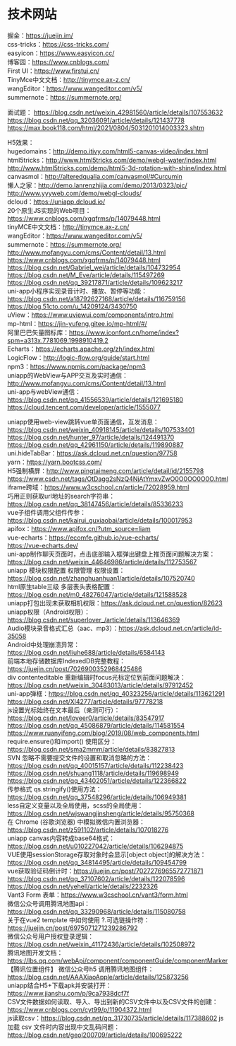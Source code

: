 # 技术网站

掘金：<https://juejin.im/>  
css-tricks：<https://css-tricks.com/>  
easyicon：<https://www.easyicon.cc/>  
博客园：<https://www.cnblogs.com/>  
First UI：<https://www.firstui.cn/>  
TinyMce中文文档：<http://tinymce.ax-z.cn/>  
wangEditor：<https://www.wangeditor.com/v5/>  
summernote：<https://summernote.org/>

面试题：
<https://blog.csdn.net/weixin_42981560/article/details/107553632>
<https://blog.csdn.net/qq_32036091/article/details/121437778>
<https://max.book118.com/html/2021/0804/5031201014003323.shtm>  

H5效果：  
hugedomains：<http://demo.itivy.com/html5-canvas-video/index.html>  
html5tricks：<http://www.html5tricks.com/demo/webgl-water/index.html>  
<http://www.html5tricks.com/demo/html5-3d-rotation-with-shine/index.html>  
canvasmol：<http://alteredqualia.com/canvasmol/#Curcumin>  
懒人之家：<http://demo.lanrenzhijia.com/demo/2013/0323/pic/>  
<http://www.yyyweb.com/demo/webgl-clouds/>  
dcloud：<https://uniapp.dcloud.io/>  
20个原生JS实现的Web项目：<https://www.cnblogs.com/xgqfrms/p/14079448.html>  
tinyMCE中文文档：<http://tinymce.ax-z.cn/>  
wangEditor：<https://www.wangeditor.com/v5/>  
summernote：<https://summernote.org/>  
<http://www.mofangyu.com/cms/Content/detail/13.html>  
<https://www.cnblogs.com/xgqfrms/p/14079448.html>  
<https://blog.csdn.net/Gabriel_wei/article/details/104732954>  
<https://blog.csdn.net/M_Eve/article/details/115497269>  
<https://blog.csdn.net/qq_39217871/article/details/109623217>  
uni-app小程序实现录音计时、播放、暂停等功能：<https://blog.csdn.net/a18792627168/article/details/116759156>  
<https://blog.51cto.com/u_14209124/3430750>  
uView：<https://www.uviewui.com/components/intro.html>  
mp-html：<https://jin-yufeng.gitee.io/mp-html/#/>  
阿里巴巴矢量图标库：<https://www.iconfont.cn/home/index?spm=a313x.7781069.1998910419.2>  
Echarts：<https://echarts.apache.org/zh/index.html>  
LogicFlow：<http://logic-flow.org/guide/start.html>  
npm3：<https://www.npmjs.com/package/npm3>  
uniapp的WebView与APP交互及实时通信：<http://www.mofangyu.com/cms/Content/detail/13.html>  
uni-app与webView通信：<https://blog.csdn.net/qq_41556539/article/details/121695180>  
<https://cloud.tencent.com/developer/article/1555077>

uniapp使用web-view跳转vue单页面通信，互发消息：<https://blog.csdn.net/weixin_40918145/article/details/107533401>  
<https://blog.csdn.net/hunter_97/article/details/124491370>  
<https://blog.csdn.net/qq_42961150/article/details/119890887>  
uni.hideTabBar：<https://ask.dcloud.net.cn/question/97758>  
yarn：<https://yarn.bootcss.com/>  
H5强制横屏：<http://www.pingtaimeng.com/article/detail/id/2155798>
<https://www.csdn.net/tags/OtDagg2sNzQ4NjAtYmxvZwO0O0OO0O0O.html>  
iframe跨域：<https://www.w3cschool.cn/article/72028959.html>  
巧用正则获取url地址的search字符串：<https://blog.csdn.net/qq_38147456/article/details/85336233>  
vue子组件调用父组件传参：<https://blog.csdn.net/kairui_guxiaobai/article/details/100017953>  
apifox：<https://www.apifox.cn/?utm_source=liam>  
vue-echarts：<https://ecomfe.github.io/vue-echarts/>  
<https://vue-echarts.dev/>  
uni-app制作聊天页面时，点击底部输入框弹出键盘上推页面问题解决方案：<https://blog.csdn.net/weixin_44646986/article/details/112753567>  
uniapp 模块权限配置 权限管理 权限设置：<https://blog.csdn.net/zhanghuanhuan1/article/details/107520740>  
html原生table三级 多层表头表格配置：<https://blog.csdn.net/m0_48276047/article/details/121588528>  
uniapp打包出现未获取相机权限：<https://ask.dcloud.net.cn/question/82623>  
uniapp权限（Android权限）：<https://blog.csdn.net/superlover_/article/details/113646369>  
Audio模块录音格式汇总（aac、mp3）：<https://ask.dcloud.net.cn/article/id-35058>  
Android中处理崩溃异常：<https://blog.csdn.net/liuhe688/article/details/6584143>  
前端本地存储数据库IndexedDB完整教程：<https://juejin.cn/post/7026900352968425486>  
div contenteditable 重新编辑时focus光标定位到前面问题解决：<https://blog.csdn.net/weixin_30483013/article/details/97912452>  
uni-app弹框：<https://blog.csdn.net/qq_40323256/article/details/113621291>  
<https://blog.csdn.net/Xl4277/article/details/97778218>  
js设置光标始终在文本最后（亲测可行）：<https://blog.csdn.net/loveer0/article/details/83547917>
<https://blog.csdn.net/qq_45086879/article/details/114581554>
<https://www.ruanyifeng.com/blog/2019/08/web_components.html>  
require.ensure()和import() 使用区分：<https://blog.csdn.net/sma2mmm/article/details/83827813>  
SVN 忽略不需要提交文件的设置和取消忽略的方法：<https://blog.csdn.net/qq_40015157/article/details/112238423>
<https://blog.csdn.net/shuang1118/article/details/119698949>  
<https://blog.csdn.net/qq_43402051/article/details/122366822>  
传参格式 qs.stringify()使用方法：<https://blog.csdn.net/qq_37548296/article/details/106949381>  
less自定义变量以及全局使用，scss的全局使用：<https://blog.csdn.net/wjswangjinsheng/article/details/95750368>  
在 Chrome (谷歌浏览器) 中模拟微信内置浏览器：<https://blog.csdn.net/z591102/article/details/107018276>  
uniapp canvas内容转成base64格式：<https://blog.csdn.net/u010227042/article/details/106294875>  
VUE使用sessionStorage存取对象时会显示[object object]的解决方法：<https://blog.csdn.net/qq_34814495/article/details/109454799>  
vue获取验证码倒计时：<https://juejin.cn/post/7027276965572771871>  
<https://blog.csdn.net/qq_37107602/article/details/122078596>
<https://blog.csdn.net/yehell/article/details/2232326>  
Vant3 Form 表单：<https://www.w3cschool.cn/vant3/form.html>  
微信公众号调用腾讯地图api：<https://blog.csdn.net/qq_33290968/article/details/115080758>  
关于在vue2 template 中如何使用 ?.可选链操作符：<https://juejin.cn/post/6975071271239286792>  
微信公众号用户授权登录逻辑：<https://blog.csdn.net/weixin_41172436/article/details/102508972>  
腾讯地图开发文档：<https://lbs.qq.com/webApi/component/componentGuide/componentMarker>  
【腾讯位置组件】 微信公众号h5 调用腾讯地图组件：<https://blog.csdn.net/AAAXiaoApple/article/details/125873256>  
uniapp结合H5+下载apk并安装打开：<https://www.jianshu.com/p/9ca7938dcf7f>  
CSV文件数据如何读取、导入、导出到新的CSV文件中以及CSV文件的创建：<https://www.cnblogs.com/cyt99/p/11904372.html>  
js读取csv：<https://blog.csdn.net/qq_31730735/article/details/117388602>
js 加载 csv 文件时内容出现中文乱码问题：<https://blog.csdn.net/geol200709/article/details/100695222>
